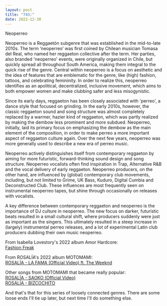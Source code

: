 ```yaml
---
layout: post
title: "743:"
date: 2022-12-30
---
```


Neoperreo

Neoperreo is a Reggaetón subgenre that was established in the mid-to-late 2010s. The term ‘neoperreo’ was first coined by Chilean musician Tomasa del Real, who named her reggaeton collective after the term. Her parties, also branded 'neoperreo' events, were originally organized in Chile, but quickly spread all throughout South America, making them integral to the quick rise of the genre. Central within neoperreo is a focus on aesthetic and the idea of features that are emblematic for the genre, like (high) fashion, tattoos, and celebrating femininity. In order to realize this, neoperreo identifies as an apolitical, decentralized, inclusive movement, which aims to both empower women and make clubbing safer and less misogynistic.

Since its early days, reggaeton has been closely associated with 'perreo', a dance style that focused on grinding. In the early 2010s, however, the classic reggaeton sound and song structure was almost completely replaced by a warmer, hazier kind of reggaeton, which was partly realized by making the dembow less prominent and more subdued. Neoperreo, initially, laid its primary focus on emphasizing the dembow as the main element of the composition, in order to make perreo a more important aspect of reggaeton culture again. Over the next few years, neoperreo was more generally used to describe a new era of perreo music.

Neoperreo actively distinguishes itself from contemporary reggaeton by aiming for more futuristic, forward-thinking sound design and song structure. Neoperreo vocalists often find inspiration in Trap, Alternative R\&B and the vocal delivery of early reggaeton. Neoperreo producers, on the other hand, are influenced by (global) contemporary club movements, including, but not limited to Grime, UK Bass, Kuduro, Digital Cumbia and Deconstructed Club. These influences are most frequently seen on instrumental neoperreo tapes, but shine through occasionally on releases with vocalists.

A key difference between contemporary reggaeton and neoperreo is the importance of DJ culture in neoperreo. The new focus on darker, futuristic beats resulted in a small cultural shift, where producers suddenly were just as important as the singers. This ultimately resulted in a steep increase in (largely) instrumental perreo releases, and a lot of experimental Latin club producers dubbing their own music neoperreo.

From Isabella Lovestory's 2022 album Amor Hardcore:  
[Fashion Freak](https://youtu.be/9Frs_k_hWIo)

From ROSALÍA's 2022 album MOTOMAMI:  
[ROSALÍA \- LA FAMA (Official Video) ft. The Weeknd](https://youtu.be/e-CEd6xrRQc)

Other songs from MOTOMAMI that became really popular:  
[ROSALÍA \- SAOKO (Official Video)](https://youtu.be/6o7bCAZSxsg)  
[ROSALÍA \- BIZCOCHITO](https://youtu.be/d1UcmRHlulM)

And that's that for this series of loosely connected genres. There are some loose ends I'll tie up later, but next time I'll do something else.
